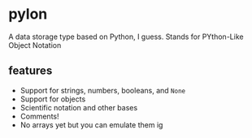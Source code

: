 # pylon
 A data storage type based on Python, I guess.
 Stands for PYthon-Like Object Notation

## features
- Support for strings, numbers, booleans, and `None`
- Support for objects
- Scientific notation and other bases
- Comments!
- No arrays yet but you can emulate them ig
